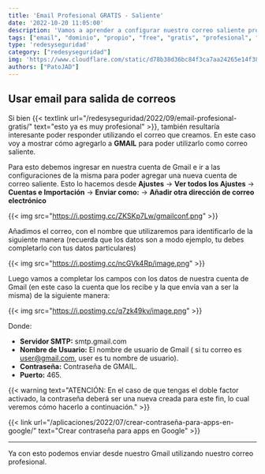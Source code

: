 ```yaml
---
title: 'Email Profesional GRATIS - Saliente'
date: '2022-10-20 11:05:00'
description: 'Vamos a aprender a configurar nuestro correo saliente profesional 100% free en CloudFlare con un dominio propio.'
tags: ["email", "dominio", "propio", "free", "gratis", "profesional", "cloudflare", "configurar", "dns", "mx", "registro", "saliente", "enviar"]
type: 'redesyseguridad'
category: ["redesyseguridad"]
img: 'https://www.cloudflare.com/static/d78b38d36bc84f3ca7aa24265e14f381/cloudflare_email_routing.png'
authors: ["PatoJAD"]
---
```


## Usar email para salida de correos

Si bien {{< textlink url="/redesyseguridad/2022/09/email-profesional-gratis/" text="esto ya es muy profesional" >}}, también resultaría interesante poder responder utilizando el correo que creamos. En este caso voy a mostrar cómo agregarlo a **GMAIL** para poder utilizarlo como correo saliente.

Para esto debemos ingresar en nuestra cuenta de Gmail e ir a las configuraciones de la misma para poder agregar una nueva cuenta de correo saliente. Esto lo hacemos desde **Ajustes** -> **Ver todos los Ajustes** -> **Cuentas e Importación** -> **Enviar como:** -> **Añadir otra dirección de correo electrónico**

{{< img src="https://i.postimg.cc/ZKSKp7Lw/gmailconf.png" >}}

Añadimos el correo, con el nombre que utilizaremos para identificarlo de la siguiente manera (recuerda que los datos son a modo ejemplo, tu debes completarlo con tus datos particulares)

{{< img src="https://i.postimg.cc/ncGVk4Rp/image.png" >}}

Luego vamos a completar los campos con los datos de nuestra cuenta de Gmail (en este caso la cuenta que los recibe y la que envía van a ser la misma) de la siguiente manera:

{{< img src="https://i.postimg.cc/q7zk49kv/image.png" >}}

Donde: 

* **Servidor SMTP:** smtp.gmail.com
* **Nombre de Usuario:** El nombre de usuario de Gmail ( si tu correo es user@gmail.com, user es tu nombre de usuario).
* **Contraseña:** Contraseña de GMAIL.
* **Puerto:** 465.

{{< warning text="ATENCIÓN: En el caso de que tengas el doble factor activado, la contraseña deberá ser una nueva creada para este fin, lo cual veremos cómo hacerlo a continuación." >}}

{{< link url="/aplicaciones/2022/07/crear-contraseña-para-apps-en-google/" text="Crear contraseña para apps en Google" >}}

---

Ya con esto podemos enviar desde nuestro Gmail utilizando nuestro correo profesional.